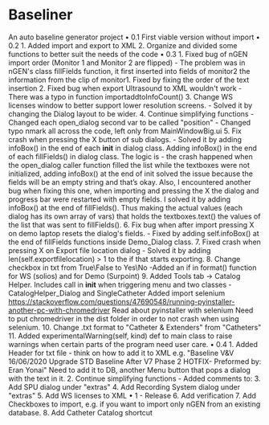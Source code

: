 # Baseliner
An auto baseline generator project
	• 0.1
	First viable version without import
	• 0.2 
	1. Added import and export to XML
	2. Organize and divided some functions to better suit the needs of the code
	• 0.3
	1. Fixed bug of nGEN import order (Monitor 1 and Monitor 2 are flipped)
	- The problem was in nGEN's class fillFields function, it first inserted into fields of monitor2 the information from the clip of monitor1. Fixed by fixing the order of the text insertion
	2. Fixed bug when export Ultrasound to XML wouldn't work
	- There was a typo in function importaddtoInfoCount()
	3. Change WS licenses window to better support lower resolution screens.
	- Solved it by changing the Dialog layout to be wider.
	4. Continue simplifying functions
	- Changed each open_dialog second var to be called "position"
	- Changed typo nmark all across the code, left only from MainWindowBig.ui
	5. Fix crash when pressing the X button of sub dialogs.
	- Solved it by adding infoBox() in the end of each __init__ in dialog class.
	Adding infoBox() in the end of each fillFields() in dialog class.
	The logic is - the crash happened when the open_dialog caller function filled the list while the textboxes were not initialized, adding infoBox() at the end of init solved the issue because the fields will be an empty string and that’s okay. 
	Also, I encountered another bug when fixing this one, when importing and pressing the X the dialog and progress bar were restarted with empty fields. I solved it by adding infoBox() at the end of fillFields(). Thus making the actual values (each dialog has its own array of vars) that holds the textboxes.text() the values of the list that was sent to fillFields(). 
	6. Fix bug when after import pressing X on demo laptop resets the dialog's fields.
	- Fixed by adding self.infoBox() at the end of fillFields functions inside Demo_Dialog class.
	7. Fixed crash when pressing X on Export file location dialog
	- Solved it by adding len(self.exportfilelocation) > 1 to the if that starts exporting.
	8. Change checkbox in txt from True\False to Yes\No
	-Added an if in format() function for WS (solios) and for Demo (Surpoint)
	9. Added Tools tab -> Catalog Helper.
	Includes call in __init__ when triggering menu and two classes - CatalogHelper_Dialog and SingleCatheter
	Added import selenium
	https://stackoverflow.com/questions/47690548/running-pyinstaller-another-pc-with-chromedriver
	Read about pyinstaller with selenium
	Need to put chromedriver in the dist folder in order to not crash when using selenium.
	10. Change .txt format to "Catheter & Extenders" from "Catheters"
	11. Added experimentalWarning(self, kind) def to main class to raise warnings when certain parts of the program need user care.
	• 0.4 
	1. Added Header for txt file - think on how to add it to XML
	e.g. "Baseline V&V 16/06/2020
		Upgrade STD Baseline After V7 Phase 2 HOTFIX-
		Preformed by: Eran Yonai"
		Need to add it to DB, another Menu button that pops a dialog with the text in it.
	2. Continue simplifying functions
	- Added comments to: 
	3. Add SPU dialog under "extras"
	4. Add Recording System dialog under "extras"
	5. Add WS licenses to XML
	• 1 - Release
	6. Add verification
	7. Add Checkboxes to import, e.g. if you want to import only nGEN from an existing database.
	8. Add Catheter Catalog shortcut
